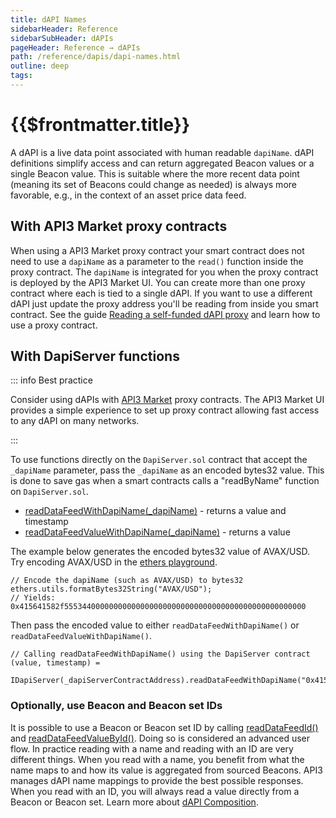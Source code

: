 ```yaml
---
title: dAPI Names
sidebarHeader: Reference
sidebarSubHeader: dAPIs
pageHeader: Reference → dAPIs
path: /reference/dapis/dapi-names.html
outline: deep
tags:
---
```


<PageHeader/>

<SearchHighlight/>

# {{$frontmatter.title}}

A dAPI is a live data point associated with human readable `dapiName`. dAPI
definitions simplify access and can return aggregated Beacon values or a single
Beacon value. This is suitable where the more recent data point (meaning its set
of Beacons could change as needed) is always more favorable, e.g., in the
context of an asset price data feed.

## With API3 Market proxy contracts

When using a API3 Market proxy contract your smart contract does not need to use
a `dapiName` as a parameter to the `read()` function inside the proxy contract.
The `dapiName` is integrated for you when the proxy contract is deployed by the
API3 Market UI. You can create more than one proxy contract where each is tied
to a single dAPI. If you want to use a different dAPI just update the proxy
address you'll be reading from inside you smart contract. See the guide
[Reading a self-funded dAPI proxy](https://vitepress-docs.web.app/guides/dapis/read-self-funded-dapi/)
and learn how to use a proxy contract.

## With DapiServer functions

::: info Best practice

Consider using dAPIs with
[API3 Market<ExternalLinkImage/>](https:///market.api3.org) proxy contracts. The
API3 Market UI provides a simple experience to set up proxy contract allowing
fast access to any dAPI on many networks.

:::

To use functions directly on the `DapiServer.sol` contract that accept the
`_dapiName` parameter, pass the `_dapiName` as an encoded bytes32 value. This is
done to save gas when a smart contracts calls a "readByName" function on
`DapiServer.sol`.

- [readDataFeedWithDapiName(\_dapiName)](/reference/dapis/functions/read-data-feed-with-dapi-name.md) -
  returns a value and timestamp
- [readDataFeedValueWithDapiName(\_dapiName)](/reference/dapis/functions/read-data-feed-value-with-dapi-name.md) -
  returns a value

The example below generates the encoded bytes32 value of AVAX/USD. Try encoding
AVAX/USD in the [ethers playground](https://playground.ethers.org/).

```solidity
// Encode the dapiName (such as AVAX/USD) to bytes32
ethers.utils.formatBytes32String("AVAX/USD");
// Yields: 0x415641582f555344000000000000000000000000000000000000000000000000
```

Then pass the encoded value to either `readDataFeedWithDapiName()` or
`readDataFeedValueWithDapiName()`.

```solidity
// Calling readDataFeedWithDapiName() using the DapiServer contract
(value, timestamp) =
  IDapiServer(_dapiServerContractAddress).readDataFeedWithDapiName("0x415641582f555344000000000000000000000000000000000000000000000000");
```

### Optionally, use Beacon and Beacon set IDs

It is possible to use a Beacon or Beacon set ID by calling
[readDataFeedId()](/reference/dapis/functions/read-data-feed-with-id.md) and
[readDataFeedValueById()](/reference/dapis/functions/read-data-feed-value-with-id.md).
Doing so is considered an advanced user flow. In practice reading with a name
and reading with an ID are very different things. When you read with a name, you
benefit from what the name maps to and how its value is aggregated from sourced
Beacons. API3 manages dAPI name mappings to provide the best possible responses.
When you read with an ID, you will always read a value directly from a Beacon or
Beacon set. Learn more about
[dAPI Composition](/explore/dapis/what-are-dapis.md).
